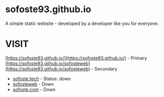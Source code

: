 # sofoste93.github.io
A simple static website - developed by a developer like you for everyone.


 # VISIT
[https://sofoste93.github.io/](https://sofoste93.github.io/) - Primary
[https://sofoste93.github.io/sofosteweb](https://sofoste93.github.io/sofosteweb) - Secondary
  - [sofoste.tech](https://www.sofoste.tech 'The Root') - Status: down
  - [sofosteweb](https://www.sofoste.tech/sofosteweb 'My personal page') - Down  
  - [sofoste.com](https://www.sofoste.com 'My Business page') - Down
